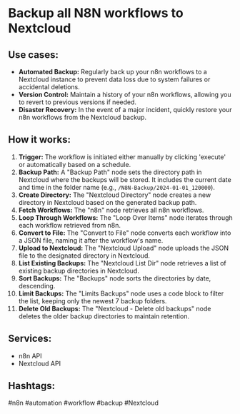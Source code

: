 # Backup all N8N workflows to Nextcloud

## Use cases:

- **Automated Backup:** Regularly back up your n8n workflows to a Nextcloud instance to prevent data loss due to system failures or accidental deletions.
- **Version Control:** Maintain a history of your n8n workflows, allowing you to revert to previous versions if needed.
- **Disaster Recovery:** In the event of a major incident, quickly restore your n8n workflows from the Nextcloud backup.

## How it works:

1.  **Trigger:** The workflow is initiated either manually by clicking 'execute' or automatically based on a schedule.
2.  **Backup Path:** A "Backup Path" node sets the directory path in Nextcloud where the backups will be stored. It includes the current date and time in the folder name (e.g., `/N8N-Backup/2024-01-01_120000`).
3.  **Create Directory:** The "Nextcloud Directory" node creates a new directory in Nextcloud based on the generated backup path.
4.  **Fetch Workflows:** The "n8n" node retrieves all n8n workflows.
5.  **Loop Through Workflows:** The "Loop Over Items" node iterates through each workflow retrieved from n8n.
6.  **Convert to File:** The "Convert to File" node converts each workflow into a JSON file, naming it after the workflow's name.
7.  **Upload to Nextcloud:** The "Nextcloud Upload" node uploads the JSON file to the designated directory in Nextcloud.
8.  **List Existing Backups:** The "Nextcloud List Dir" node retrieves a list of existing backup directories in Nextcloud.
9.  **Sort Backups:** The "Backups" node sorts the directories by date, descending.
10. **Limit Backups:** The "Limits Backups" node uses a code block to filter the list, keeping only the newest 7 backup folders.
11. **Delete Old Backups:** The "Nextcloud - Delete old backups" node deletes the older backup directories to maintain retention.

## Services:

-   n8n API
-   Nextcloud API

## Hashtags:

#n8n #automation #workflow #backup #Nextcloud
